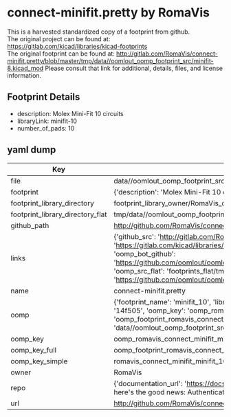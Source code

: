 # connect-minifit.pretty by RomaVis  
This is a harvested standardized copy of a footprint from github.  
The original project can be found at:  
https://gitlab.com/kicad/libraries/kicad-footprints  
The original footprint can be found at:
http://gitlab.com/RomaVis/connect-minifit.pretty/blob/master/tmp/data//oomlout_oomp_footprint_src/minifit-8.kicad_mod
Please consult that link for additional, details, files, and license information.  
## Footprint Details
* description: Molex Mini-Fit 10 circuits  
* libraryLink: minifit-10  
* number_of_pads: 10  
## yaml dump  
| Key | Value |  
| --- | --- |  
| file | data//oomlout_oomp_footprint_src/connect-minifit.pretty/minifit-10.kicad_mod |  
| footprint | {'description': 'Molex Mini-Fit 10 circuits', 'libraryLink': 'minifit-10', 'number_of_pads': 10} |  
| footprint_library_directory | footprint_library_owner/RomaVis_connect-minifit.pretty |  
| footprint_library_directory_flat | tmp/data//oomlout_oomp_footprint_src/footprints_flat/romavis_connect_minifit_minifit_10/working |  
| github_path | http://github.com/RomaVis/connect-minifit.pretty/blob/master/tmp/data//oomlout_oomp_footprint_src/minifit-10.kicad_mod |  
| links | {'github_src': 'http://gitlab.com/RomaVis/connect-minifit.pretty/blob/master/tmp/data//oomlout_oomp_footprint_src/minifit-8.kicad_mod', 'github_src_repo': 'https://gitlab.com/kicad/libraries/kicad-footprints', 'oomp_bot': 'tmp/data//oomlout_oomp_footprint_src/footprints/romavis_connect_minifit_minifit_10/working', 'oomp_bot_github': 'https://github.com/oomlout/oomlout_oomp_footprint_bot/tree/main/tmp/data//oomlout_oomp_footprint_src/footprints/romavis_connect_minifit_minifit_10/working', 'oomp_src_flat': 'footprints_flat/tmp/data//oomlout_oomp_footprint_src/footprints_flat/romavis_connect_minifit_minifit_10/working', 'oomp_src_flat_github': 'https://github.com/oomlout/oomlout_oomp_footprint_src/tree/main/tmp/data//oomlout_oomp_footprint_src/footprints_flat/romavis_connect_minifit_minifit_10/working'} |  
| name | connect-minifit.pretty |  
| oomp | {'footprint_name': 'minifit_10', 'library_name': 'connect_minifit', 'md5': '14f5057dd93992fa2f753341d0784ec1', 'md5_10': '14f5057dd9', 'md5_5': '14f50', 'md5_6': '14f505', 'oomp_key': 'oomp_romavis_connect_minifit_minifit_10', 'oomp_key_extra': 'oomp_footprint_romavis_connect_minifit_minifit_10', 'oomp_key_full': 'oomp_footprint_romavis_connect_minifit_minifit_10_14f505', 'oomp_key_simple': 'romavis_connect_minifit_minifit_10', 'original_filename': 'data//oomlout_oomp_footprint_src/connect-minifit.pretty/minifit-10.kicad_mod', 'owner_name': 'romavis'} |  
| oomp_key | oomp_romavis_connect_minifit_minifit_10 |  
| oomp_key_full | oomp_footprint_romavis_connect_minifit_minifit_10 |  
| oomp_key_simple | romavis_connect_minifit_minifit_10 |  
| owner | RomaVis |  
| repo | {'documentation_url': 'https://docs.github.com/rest/overview/resources-in-the-rest-api#rate-limiting', 'message': "API rate limit exceeded for 84.66.142.224. (But here's the good news: Authenticated requests get a higher rate limit. Check out the documentation for more details.)"} |  
| url | http://github.com/RomaVis/connect-minifit.pretty |  

